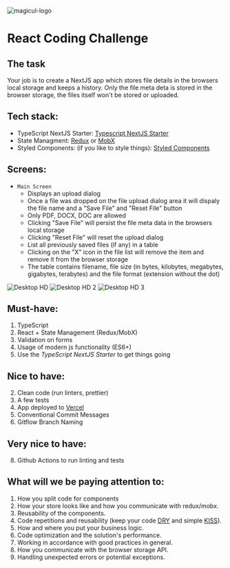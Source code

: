 ![magicul-logo](https://user-images.githubusercontent.com/5519740/102984834-a3dad200-4527-11eb-83da-237d3c63cea9.png)

# React Coding Challenge

## The task
Your job is to create a NextJS app which stores file details in the browsers local storage and keeps a history. Only the file meta deta is stored in the browser storage, the files itself won't be stored or uploaded.

## Tech stack:
* TypeScript NextJS Starter: [Typescript NextJS Starter](https://github.com/XD2Sketch/typescript-nextjs-starter)
* State Managment: [Redux](https://github.com/reduxjs/react-redux) or [MobX](https://mobx.js.org/README.html)
* Styled Components: (if you like to style things): [Styled Components](https://github.com/styled-components/styled-components)

## Screens:
* `Main Screen` 
    * Displays an upload dialog
    * Once a file was dropped on the file upload dialog area it will dispaly the file name and a "Save File" and "Reset File" button
    * Only PDF, DOCX, DOC are allowed
    * Clicking "Save File" will persist the file meta data in the browsers local storage
    * Clicking "Reset File" will reset the upload dialog
    * List all previously saved files (if any) in a table
    * Clicking on the "X" icon in the file list will remove the item and remove it from the browser storage
    * The table contains filename, file size (in bytes, kilobytes, megabytes, gigabytes, terabytes) and the file format (extension without the dot)

![Desktop HD](https://user-images.githubusercontent.com/5519740/102994797-35067480-4539-11eb-947f-eec8ef49a7d4.jpg)
![Desktop HD 2](https://user-images.githubusercontent.com/5519740/102994795-346dde00-4539-11eb-8640-bf511582a70c.jpg)
![Desktop HD 3](https://user-images.githubusercontent.com/5519740/102994792-320b8400-4539-11eb-851d-c285bd9f5b4e.jpg)

## Must-have:
1. TypeScript
2. React + State Management (Redux/MobX)
3. Validation on forms
4. Usage of modern js functionality (ES6+)
5. Use the _TypeScript NextJS Starter_ to get things going

## Nice to have:
2. Clean code (run linters, prettier)
3. A few tests
4. App deployed to [Vercel](https://www.vercel.com/)
6. Conventional Commit Messages
7. Gitflow Branch Naming

## Very nice to have:
8. Github Actions to run linting and tests

## What will we be paying attention to:
1. How you split code for components
2. How your store looks like and how you communicate with redux/mobx.
3. Reusability of the components.
4. Code repetitions and reusability (keep your code [DRY](https://en.wikipedia.org/wiki/Don%27t_repeat_yourself) and simple [KISS](https://en.wikipedia.org/wiki/KISS_principle)).
5. How and where you put your business logic.
6. Code optimization and the solution&#39;s performance.
7. Working in accordance with good practices in general.
8. How you communicate with the browser storage API.
9. Handling unexpected errors or potential exceptions.
